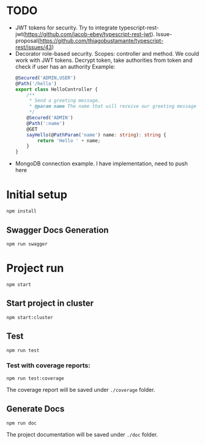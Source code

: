 # TODO
- JWT tokens for security. Try to integrate typescript-rest-jwt(https://github.com/jacob-ebey/typescript-rest-jwt). Issue-proposal(https://github.com/thiagobustamante/typescript-rest/issues/43)
- Decorator role-based security. Scopes: controller and method.
    We could work with JWT tokens. Decrypt token, take authorities from token
    and check if user has an authority
    Example:
    ```typescript
    @Secured('ADMIN,USER')
    @Path('/hello')
    export class HelloController {
        /**
         * Send a greeting message.
         * @param name The name that will receive our greeting message
         */
        @Secured('ADMIN')
        @Path(':name')
        @GET
        sayHello(@PathParam('name') name: string): string {
            return 'Hello ' + name;
        }
    }
    ```
- MongoDB connection example. I have implementation, need to push here

# Initial setup
```
npm install
```

## Swagger Docs Generation

```
npm run swagger
```

# Project run
```
npm start
```

## Start project in cluster
```
npm start:cluster
```

## Test

```
npm run test
```

### Test with coverage reports:

```
npm run test:coverage
```

The coverage report will be saved under ```./coverage``` folder.

## Generate Docs

```
npm run doc
```

The project documentation will be saved under ```./doc``` folder.
